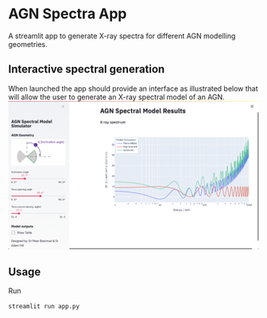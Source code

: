 # AGN Spectra App
A streamlit app to generate X-ray spectra for different AGN modelling geometries.

## Interactive spectral generation
When launched the app should provide an interface as illustrated below that will allow the user to generate an X-ray spectral model of an AGN.
![Example of the AGN streamlit app](images/screenshot.png)

## Usage
Run
```console
streamlit run app.py
```
